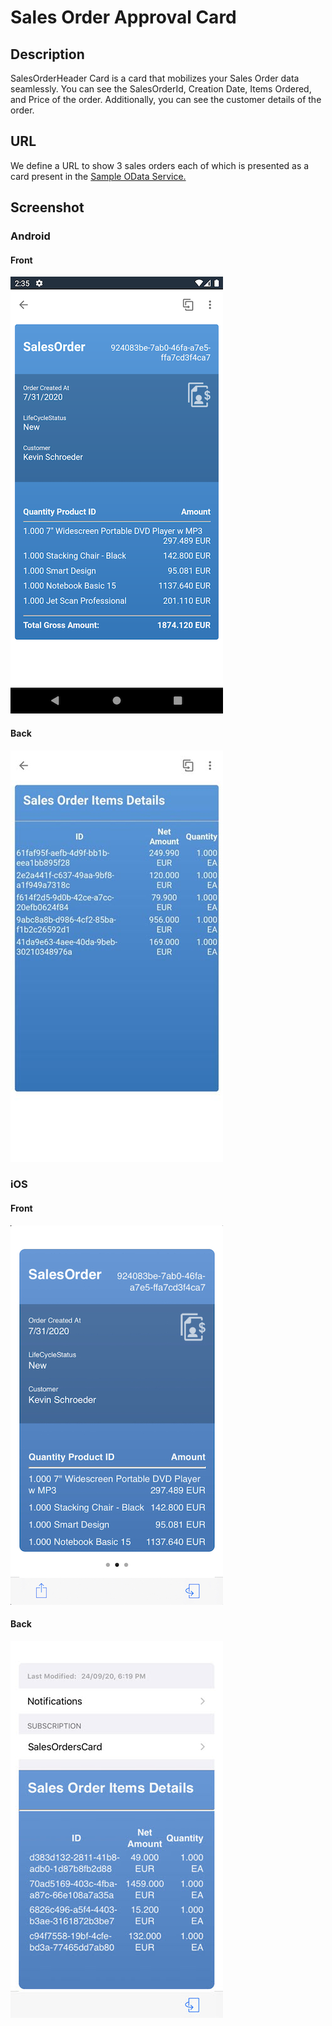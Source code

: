 # Sales Order Approval Card

## Description

SalesOrderHeader Card is a card that mobilizes your Sales Order data seamlessly. You can see the SalesOrderId, Creation Date, Items Ordered, and Price of the order. Additionally, you can see the customer details of the order.

## URL

We define a URL to show 3 sales orders each of which is presented as a card present in the [Sample OData Service.](https://help.sap.com/doc/f53c64b93e5140918d676b927a3cd65b/Cloud/en-US/docs-en/guides/features/backend-connectivity/sample.html)

## Screenshot

### Android

#### Front

![SalesOrder Card Android Front Screenshot](screens/android_front.png)

#### Back

![SalesOrder Card Android Back Screenshot](screens/android_back.png)

### iOS

#### Front

![SalesOrder Card iOS Front Screenshot](screens/ios_front.png)

#### Back

![SalesOrder Card iOS Back Screenshot](screens/ios_back.png)
